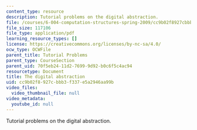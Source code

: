 ```yaml
---
content_type: resource
description: Tutorial problems on the digital abstraction.
file: /courses/6-004-computation-structures-spring-2009/cc9b02f8927cbbb3f337e5a2946aa99b_MIT6_004s09_tutor02.pdf
file_size: 117106
file_type: application/pdf
learning_resource_types: []
license: https://creativecommons.org/licenses/by-nc-sa/4.0/
ocw_type: OCWFile
parent_title: Tutorial Problems
parent_type: CourseSection
parent_uid: 70f5eb24-11d2-7699-9d92-b0c6f5c4ac94
resourcetype: Document
title: The digital abstraction
uid: cc9b02f8-927c-bbb3-f337-e5a2946aa99b
video_files:
  video_thumbnail_file: null
video_metadata:
  youtube_id: null
---
```

Tutorial problems on the digital abstraction.